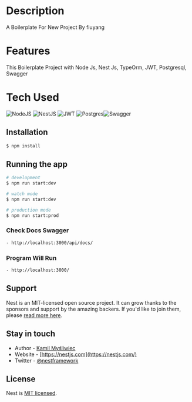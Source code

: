 # Description
A Boilerplate For New Project By fiuyang

# Features
This Boilerplate Project with Node Js, Nest Js, TypeOrm, JWT, Postgresql, Swagger
 
# Tech Used
 ![NodeJS](https://img.shields.io/badge/node.js-6DA55F?style=for-the-badge&logo=node.js&logoColor=white) ![NestJS](https://img.shields.io/badge/nestjs-%23E0234E.svg?style=for-the-badge&logo=nestjs&logoColor=white) ![JWT](https://img.shields.io/badge/JWT-black?style=for-the-badge&logo=JSON%20web%20tokens) ![Postgres](https://img.shields.io/badge/postgres-%23316192.svg?style=for-the-badge&logo=postgresql&logoColor=white)![Swagger](https://img.shields.io/badge/-Swagger-%23Clojure?style=for-the-badge&logo=swagger&logoColor=white)
      

## Installation
```bash
$ npm install
```

## Running the app

```bash
# development
$ npm run start:dev

# watch mode
$ npm run start:dev

# production mode
$ npm run start:prod
```

### Check Docs Swagger
```bash
- http://localhost:3000/api/docs/
```

### Program Will Run
```bash
- http://localhost:3000/
```

## Support

Nest is an MIT-licensed open source project. It can grow thanks to the sponsors and support by the amazing backers. If you'd like to join them, please [read more here](https://docs.nestjs.com/support).

## Stay in touch

- Author - [Kamil Myśliwiec](https://kamilmysliwiec.com)
- Website - [https://nestjs.com](https://nestjs.com/)
- Twitter - [@nestframework](https://twitter.com/nestframework)

## License

Nest is [MIT licensed](LICENSE).

<!-- </> with 💛 by readMD (https://readmd.itsvg.in) -->